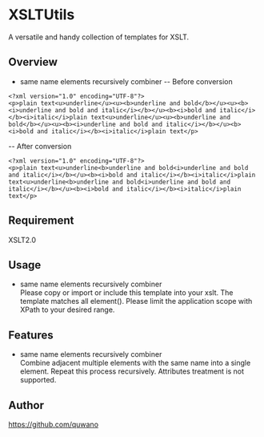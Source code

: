 # XSLTUtils
A versatile and handy collection of templates for XSLT.
## Overview
- same name elements recursively combiner
-- Before conversion
~~~
<?xml version="1.0" encoding="UTF-8"?>
<p>plain text<u>underline</u><u><b>underline and bold</b></u><u><b><i>underline and bold and italic</i></b></u><b><i>bold and italic</i></b><i>italic</i>plain text<u>underline</u><u><b>underline and bold</b></u><u><b><i>underline and bold and italic</i></b></u><b><i>bold and italic</i></b><i>italic</i>plain text</p>
~~~
-- After conversion
~~~
<?xml version="1.0" encoding="UTF-8"?>
<p>plain text<u>underline<b>underline and bold<i>underline and bold and italic</i></b></u><b><i>bold and italic</i></b><i>italic</i>plain text<u>underline<b>underline and bold<i>underline and bold and italic</i></b></u><b><i>bold and italic</i></b><i>italic</i>plain text</p>
~~~
## Requirement
XSLT2.0
## Usage
- same name elements recursively combiner  
Please copy or import or include this template into your xslt.
The template matches all element(). Please limit the application scope with XPath to your desired range.
## Features
- same name elements recursively combiner  
Combine adjacent multiple elements with the same name into a single element.
Repeat this process recursively.
Attributes treatment is not supported.
## Author
https://github.com/quwano
